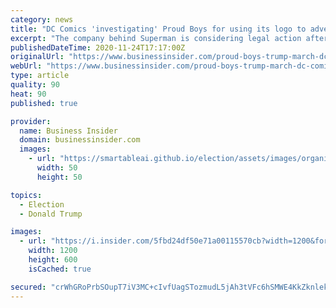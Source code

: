 ```yaml
---
category: news
title: "DC Comics 'investigating' Proud Boys for using its logo to advertise a pro-Trump march in Washington"
excerpt: "The company behind Superman is considering legal action after the Proud Boys used the DC Comics logo, according to an email obtained by Insider."
publishedDateTime: 2020-11-24T17:17:00Z
originalUrl: "https://www.businessinsider.com/proud-boys-trump-march-dc-comics-washington-lawsuit-trademark-investigation-2020-11"
webUrl: "https://www.businessinsider.com/proud-boys-trump-march-dc-comics-washington-lawsuit-trademark-investigation-2020-11"
type: article
quality: 90
heat: 90
published: true

provider:
  name: Business Insider
  domain: businessinsider.com
  images:
    - url: "https://smartableai.github.io/election/assets/images/organizations/businessinsider.com-50x50.jpg"
      width: 50
      height: 50

topics:
  - Election
  - Donald Trump

images:
  - url: "https://i.insider.com/5fbd24df50e71a00115570cb?width=1200&format=jpeg"
    width: 1200
    height: 600
    isCached: true

secured: "crWhGRoPrbSOupT7iV3MC+cIvfUagSTozmudL5jAh3tVFc6hSMWE4KkZknlekFJ8WA7xqZMj6Yg0XMvJEL0UvqCtTPe/YeU1a5qDDi0SdO1cYmsilHir6AKGKQ8j4szvEEopfY3UEnu6M87ZNtLP9I3yRMNbtDHPdVKtNnu+W1RcfL0w6r8c1QVMVZlFXxMpK9ZvO1KMhUQvn6c6CGhmdNIsSoJkGSsoK8BCQIeC58VDSCf1A2yr4Jh3SSfi1V6EVtoa5BTe6aSxRbYZXMUX3GhUKAidQ+f6nTgMwayearw+BC8FAQXYUdVdwY3R0PBEAWN+s+n5wEGC2CdjmnZQgvkzGcwBxZxSxKPSW5TmeYg=;a/s6cmyUwEepSEbYJ8VeAw=="
---
```


